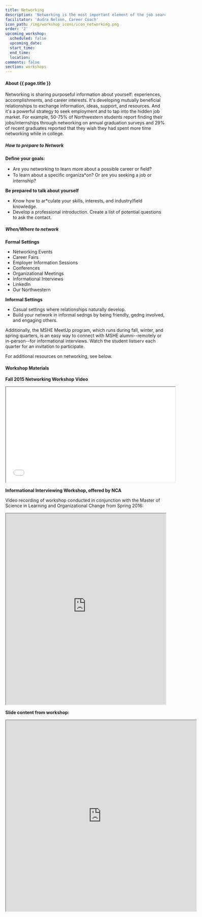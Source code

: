 ```yaml
---
title: Networking
description: 'Networking is the most important element of the job search process in higher education. MSHE staff and faculty, internship supervisor(s), and even your peers can help to connect you with people. MSHE has a powerful alumni network and connections with higher education professionals that can help you to discover what types of positions and institutions are the best fit for you, find a job, and continue to progress in your career.'
facilitator: 'Audra Nelson, Career Coach'
icon_path: /img/workshop_icons/icon_networking.png
order: '2'
upcoming_workshop:
  scheduled: false
  upcoming_date:
  start_time:
  end_time:
  location:
comments: false
section: workshops
---
```


#### About {{ page.title }}

Networking is sharing purposeful information about yourself: experiences, accomplishments, and career interests. It's developing mutually beneﬁcial relationships to exchange information, ideas, support, and resources. And it's a powerful strategy to seek employment and to tap into the hidden job market. For example, 50-75% of Northwestern students report ﬁnding their jobs/internships through networking on annual graduation surveys and 29% of recent graduates reported that they wish they had spent more time networking while in college.

##### How to prepare to Network

**Deﬁne your goals:**

* Are you networking to learn more about a possible career or ﬁeld?
* To learn about a speciﬁc organiza*on? Or are you seeking a job or internship?

**Be prepared to talk about yourself**

* Know how to ar*culate your skills, interests, and industry/ﬁeld knowledge.
* Develop a professional introduction. Create a list of potential questions to ask the contact.

##### When/Where to network

**Formal Settings**

* Networking Events 
* Career Fairs 
* Employer Information Sessions 
* Conferences 
* Organizational Meetings
* Informational Interviews 
* LinkedIn 
* Our Northwestern

**Informal Settings**

* Casual settings where relationships naturally develop. 
* Build your network in informal sedngs by being friendly, gedng involved, and engaging others.

Additionally, the MSHE MeetUp program, which runs during fall, winter, and spring quarters, is an easy way to connect with MSHE alumni--remotely or in-person--for informational interviews. Watch the student listserv each quarter for an invitation to participate.

For additional resources on networking, see below.

#### Workshop Materials

**Fall 2015 Networking Workshop Video**

<iframe class="wistia_embed" src="//fast.wistia.net/embed/iframe/62c65otwyw" width="533" height="300" name="wistia_embed" allowfullscreen="allowfullscreen" webkitallowfullscreen="webkitallowfullscreen" mozallowfullscreen="mozallowfullscreen"></iframe>

**Informational Interviewing Workshop, offered by NCA**

Video recording of workshop conducted in conjunction with the Master of Science in Learning and Organizational Change from Spring 2016:

<iframe src="https://nwuniversity.adobeconnect.com/p3uau8y1ux3/" width="100%" height="600"></iframe>

**Slide content from workshop:**

<iframe src="https://app.box.com/embed/preview/l4f681r68otlc5ik8zv1kltbmkkz6wz4?theme=dark" width="600" height="600" allowfullscreen="allowfullscreen" webkitallowfullscreen="webkitallowfullscreen"></iframe>

